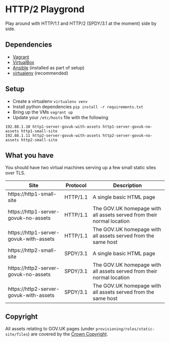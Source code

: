 # HTTP/2 Playgrond

Play around with HTTP/1.1 and HTTP/2 (SPDY/3.1 at the moment) side by side.

## Dependencies

- [Vagrant](https://www.vagrantup.com)
- [VirtualBox](https://www.virtualbox.org)
- [Ansible](http://www.ansible.com/home) (installed as part of setup)
- [virtualenv](http://virtualenv.readthedocs.org/en/latest/) (recommended)

## Setup

- Create a virtualenv `virtualenv venv`
- Install python dependencies `pip install -r requirements.txt`
- Bring up the VMs `vagrant up`
- Update your `/etc/hosts` file with the following

```
192.88.1.10 http1-server-govuk-with-assets http1-server-govuk-no-assets http1-small-site
192.88.1.11 http2-server-govuk-with-assets http2-server-govuk-no-assets http2-small-site
```

## What you have

You should have two virtual machines serving up a few small static sites over TLS.

Site                                   | Protocol | Description
-------------------------------------- | -------- | -----------
https://http1-small-site               | HTTP/1.1 | A single basic HTML page
https://http1-server-govuk-no-assets   | HTTP/1.1 | The GOV.UK homepage with all assets served from their normal location
https://http1-server-govuk-with-assets | HTTP/1.1 | The GOV.UK homepage with all assets served from the same host
https://http2-small-site               | SPDY/3.1 | A single basic HTML page
https://http2-server-govuk-no-assets   | SPDY/3.1 | The GOV.UK homepage with all assets served from their normal location
https://http2-server-govuk-with-assets | SPDY/3.1 | The GOV.UK homepage with all assets served from the same host

## Copyright

All assets relating to GOV.UK pages (under `provisioning/roles/static-site/files`)
are covered by the [Crown Copyright](https://www.nationalarchives.gov.uk/information-management/re-using-public-sector-information/copyright/crown-copyright/).
